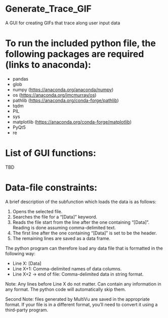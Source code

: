 # Generate_Trace_GIF
A GUI for creating GIFs that trace along user input data

# To run the included python file, the following packages are required (links to anaconda):
* pandas
* glob
* numpy (https://anaconda.org/anaconda/numpy)
* os (https://anaconda.org/jmcmurray/os)
* pathlib (https://anaconda.org/conda-forge/pathlib)
* tqdm
* PIL
* sys
* matplotlib (https://anaconda.org/conda-forge/matplotlib)
* PyQt5
* re

# List of GUI functions:
TBD

# Data-file constraints:
	
A brief description of the subfunction which loads the data is as follows:
1.	Opens the selected file.
2.	Searches the file for a “[Data]” keyword.
3.	Reads the file start from the line after the one containing “[Data]”. Reading is done assuming comma-delimited text.
4.	The first line after the one containing “[Data]” is set to be the header.
5.	The remaining lines are saved as a data frame.

The python program can therefore load any data file that is formatted in the following way:
- Line X: [Data]
- Line X+1: Comma-delimited names of data columns.
- Line X+2 → end of file: Comma-delimited data in string format.

Note: Any lines before Line X do not matter. Can contain any information in any format. The python code will automatically skip them.
	
Second Note: files generated by MultiVu are saved in the appropriate format. If your file is in a different format, you’ll need to convert it using a third-party program.
